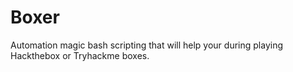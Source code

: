 # Boxer
Automation magic bash scripting that will help your during playing Hackthebox or Tryhackme boxes.

